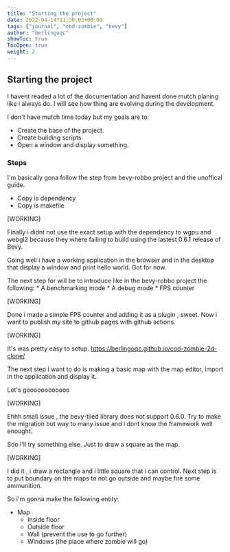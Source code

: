 ```yaml
---
title: "Starting the project"
date: 2022-04-14T11:30:03+00:00
tags: ["journal", "cod-zombie", "bevy"]
author: "berlingoqc"
showToc: true
TocOpen: true
weight: 2
---
```


## Starting the project

I havent readed a lot of the documentation and havent done mutch planing
like i always do. I will see how thing are evolving during the development.

I don't have mutch time today but my goals are to:

* Create the base of the project.
* Create building scripts.
* Open a window and display something.



### Steps


I'm basically gona follow the step from bevy-robbo project and the unoffical guide.

* Copy is dependency
* Copy is makefile


[WORKING]

Finally i didnt not use the exact setup with the dependency to wgpu and webgl2
because they where failing to build using the lastest 0.6.1 release of Bevy.

Going well i have a working application in the browser and in the desktop
that display a window and print hello world. Got for now.

The next step for will be to introduce like in the bevy-robbo project the following:
    * A benchmarking mode
    * A debug mode
    * FPS counter

[WORKING]

Done i made a simple FPS counter and adding it as a plugin , sweet.
Now i want to publish my site to github pages with github actions.

[WORKING]

It's was pretty easy to setup. https://berlingoqc.github.io/cod-zombie-2d-clone/

The next step i want to do is making a basic map with the map editor, import in
the application and display it.

Let's goooooooooooo

[WORKING]

Ehhh small issue , the bevy-tiled library does not support 0.6.0.
Try to make the migration but way to many issue and i dont know
the framework well enought.

Soo i'll try something else. Just to draw a square as the map.

[WORKING]

I did it , i draw a rectangle and i little square that i can control.
Next step is to put boundary on the maps to not go outside and maybe
fire some ammunition.

So i'm gonna make the following entity:


* Map
    * Inside floor
    * Outside floor
    * Wall (prevent the use to go further)
    * Windows (the place where zombie will go)
